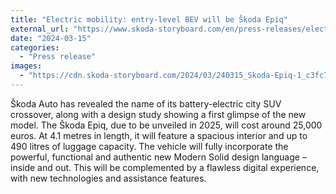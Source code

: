 ```yaml
---
title: "Electric mobility: entry-level BEV will be Škoda Epiq"
external_url: "https://www.skoda-storyboard.com/en/press-releases/electric-mobility-entry-level-bev-will-be-skoda-epiq/"
date: "2024-03-15"
categories:
  - "Press release"
images:
  - "https://cdn.skoda-storyboard.com/2024/03/240315_Skoda-Epiq-1_c3fc75da.jpg"
---
```


 Škoda Auto has revealed the name of its battery-electric city SUV crossover, along with a design study showing a first glimpse of the new model. The Škoda Epiq, due to be unveiled in 2025, will cost around 25,000 euros. At 4.1 metres in length, it will feature a spacious interior and up to 490 litres of luggage capacity. The vehicle will fully incorporate the powerful, functional and authentic new Modern Solid design language – inside and out. This will be complemented by a flawless digital experience, with new technologies and assistance features.